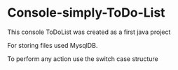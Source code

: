 # Console-simply-ToDo-List

This console ToDoList was created as a first java project

For storing files used MysqlDB.

To perform any action use the switch case structure
